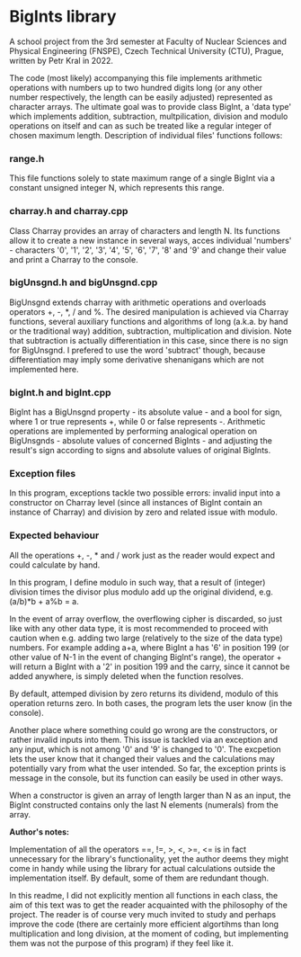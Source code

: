 <h1>BigInts library</h1>

A school project from the 3rd semester at Faculty of Nuclear Sciences and Physical Engineering (FNSPE),
Czech Technical University (CTU), Prague, written by Petr Kral in 2022.


The code (most likely) accompanying this file implements arithmetic operations with numbers up to two hundred digits long
(or any other number respectively, the length can be easily adjusted) represented as character arrays. The ultimate goal was
to provide class BigInt, a 'data type' which implements addition, subtraction, multpilication, division and modulo operations
on itself and can as such be treated like a regular integer of chosen maximum length.
Description of individual files' functions follows:


<h3>range.h</h3>

This file functions solely to state maximum range of a single BigInt via a constant unsigned integer N, which represents this range.


<h3>charray.h and charray.cpp</h3>

Class Charray provides an array of characters and length N. Its functions allow it to create a new instance in several ways, acces
individual 'numbers' - characters '0', '1', '2', '3', '4', '5', '6', '7', '8' and '9' and change their value
and print a Charray to the console.


<h3>bigUnsgnd.h and bigUnsgnd.cpp</h3>

BigUnsgnd extends charray with arithmetic operations and overloads operators +, -, \*, / and %. The desired manipulation is achieved via
Charray functions, several auxiliary functions and algorithms of long (a.k.a. by hand or the traditional way) 
addition, subtraction, multiplication and division. Note that subtraction is actually differentiation in this case, since there is no
sign for BigUnsgnd. I prefered to use the word 'subtract' though, because differentiation may imply some derivative shenanigans which
are not implemented here.


<h3>bigInt.h and bigInt.cpp</h3>

BigInt has a BigUnsgnd property - its absolute value - and a bool for sign, where 1 or true represents +, while 0 or false represents -.
Arithmetic operations are implemented by performing analogical operation on BigUnsgnds - absolute values of concerned BigInts - and
adjusting the result's sign according to signs and absolute values of original BigInts.

<h3>Exception files</h3>

In this program, exceptions tackle two possible errors: invalid input into a constructor on Charray level (since all instances
of BigInt contain an instance of Charray) and division by zero and related issue with modulo.


<h3>Expected behaviour</h3>

All the operations +, -, * and / work just as the reader would expect and could calculate by hand.

In this program, I define modulo in such way, that a result of (integer) division times the divisor plus modulo add up
the original dividend, e.g. (a/b)\*b + a%b = a.

In the event of array overflow, the overflowing cipher is discarded, so just like with any other data type, it is most recommended
to proceed with caution when e.g. adding two large (relatively to the size of the data type) numbers. For example adding a+a,
where BigInt a has '6' in position 199 (or other value of N-1 in the event of changing BigInt's range), the operator + will return
a BigInt with a '2' in position 199 and the carry, since it cannot be added anywhere, is simply deleted when the function resolves.

By default, attemped division by zero returns its dividend, modulo of this operation returns zero. In both cases, the program lets
the user know (in the console).

Another place where something could go wrong are the constructors, or rather invalid inputs into them. This issue is tackled
via an exception and any input, which is not among '0' and '9' is changed to '0'. The excpetion lets the user know that it changed
their values and the calculations may potentially vary from what the user intended. So far, the exception prints is message
in the console, but its function can easily be used in other ways.

When a constructor is given an array of length larger than N as an input, the BigInt constructed contains only the last N elements
(numerals) from the array.


**Author's notes:**


Implementation of all the operators ==, !=, >, <, >=, <= is in fact unnecessary for the library's functionality, yet the author
deems they might come in handy while using the library for actual calculations outside the implementation itself. By default, some
of them are redundant though.


In this readme, I did not explicitly mention all functions in each class, the aim of this text was to get the reader
acquainted with the philosophy of the project.
The reader is of course very much invited to study and perhaps improve the code (there are certainly more efficient
algortihms than long multiplication and long division, at the moment of coding, but implementing them was not the purpose
of this program) if they feel like it.
